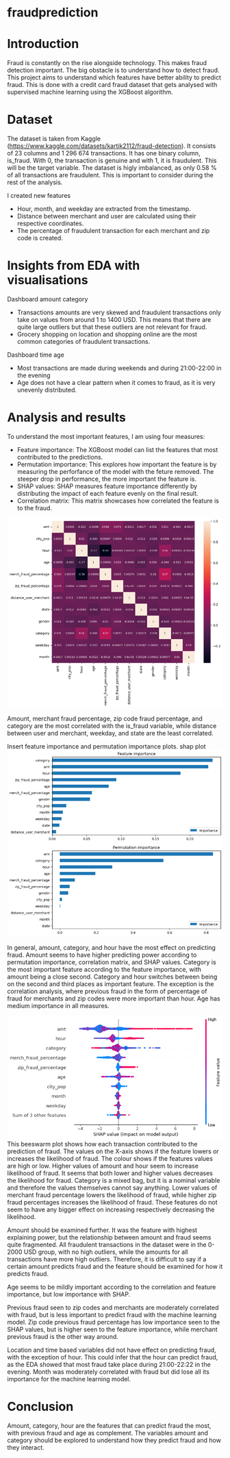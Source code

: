 # fraudprediction

# Introduction
Fraud is constantly on the rise alongside technology. This makes fraud detection important. The big obstacle is to understand how to detect fraud. This project aims to understand which features have better ability to predict fraud. This is done with a credit card fraud dataset that gets analysed with supervised machine learning using the XGBoost algorithm. 

# Dataset
The dataset is taken from Kaggle (https://www.kaggle.com/datasets/kartik2112/fraud-detection). It consists of 23 columns and 1 296 674 transactions. It has one binary column, is_fraud. With 0, the transaction is genuine and with 1, it is fraudulent. This will be the target variable. The dataset is higly imbalanced, as only 0.58 % of all transactions are fraudulent. This is important to consider during the rest of the analysis. 

I created new features
- Hour, month, and weekday are extracted from the timestamp.
- Distance between merchant and user are calculated using their respective coordinates.
- The percentage of fraudulent transaction for each merchant and zip code is created.

# Insights from EDA with visualisations

Dashboard amount category

- Transactions amounts are very skewed and fraudulent transactions only take on values from around 1 to 1400 USD. This means that there are quite large outliers but that these outliers are not relevant for fraud.
- Grocery shopping on location and shopping online are the most common categories of fraudulent transactions. 

Dashboard time age
- Most transactions are made during weekends and during 21:00-22:00 in the evening
- Age does not have a clear pattern when it comes to fraud, as it is very unevenly distributed.



# Analysis and results

To understand the most important features, I am using four measures:
- Feature importance: The XGBoost model can list the features that most contributed to the predictions.
- Permutation importance: This explores how important the feature is by measuring the perforfance of the model with the feture removed. The steeper drop in performance, the more important the feature is. 
- SHAP values: SHAP measures feature importance differently by distributing the impact of each feature evenly on the final result. 
- Correlation matrix: This matrix showcases how correlated the feature is to the fraud. 

![Correlation with fraud](correlation%20with%20fraud.png) <br>

Amount, merchant fraud percentage, zip code fraud percentage, and category are the most correlated with the is_fraud variable, while distance between user and merchant, weekday, and state are the least correlated.

Insert feature importance and permutation importance plots. shap plot
![Feature and permutation importance](permutation_feature_plot.png) <br>

In general, amount, category, and hour have the most effect on predicting fraud. 
Amount seems to have higher predicting power according to permutation importance, correlation matrix, and SHAP values. 
Category is the most important feature according to the feature importance, with amount being a close second. Category and hour switches between being on the second and third places as important feature. The exception is the correlation analysis, where previous fraud in the form of percentage of fraud for merchants and zip codes were more important than hour. Age has medium importance in all measures. 

![SHAP values](shap_beeswarm.png) <br>
This beeswarm plot shows how each transaction contributed to the prediction of fraud. The values on the X-axis shows if the feature lowers or increases the likelihood of fraud. The colour shows if the features values are high or low. Higher values of amount and hour seem to increase likelihood of fraud. It seems that both lower and higher values decreases the likelihood for fraud. Category is a mixed bag, but it is a nominal variable and therefore the values themselves cannot say anything. Lower values of merchant fraud percentage lowers the likelihood of fraud, while higher zip fraud percentages increases the likelihood of fraud. These features do not seem to have any bigger effect on increasing respectively decreasing the likelihood. 

Amount should be examined further. It was the feature with highest explaining power, but the relationship between amount and fraud seems quite fragmented. All fraudulent transactions in the dataset were in the 0-2000 USD group, with no high outliers, while the amounts for all transactions have more high outliers. Therefore, it is difficult to say if a certain amount predicts fraud and the feature should be examined for how it predicts fraud. 

Age seems to be mildly important according to the correlation and feature importance, but low importance with SHAP. 

Previous fraud seen to zip codes and merchants are moderately correlated with fraud, but is less important to predict fraud with the machine learning model. Zip code previous fraud percentage has low importance seen to the SHAP values, but is higher seen to the feature importance, while merchant previous fraud is the other way around. 

Location and time based variables did not have effect on predicting fraud, with the exception of hour. This could infer that the hour can predict fraud, as the EDA showed that most fraud take place during 21:00-22:22 in the evening. Month was moderately correlated with fraud but did lose all its importance for the machine learning model. 

# Conclusion
Amount, category, hour are the features that can predict fraud the most, with previous fraud and age as complement. The variables amount and category should be explored to understand how they predict fraud and how they interact. 
